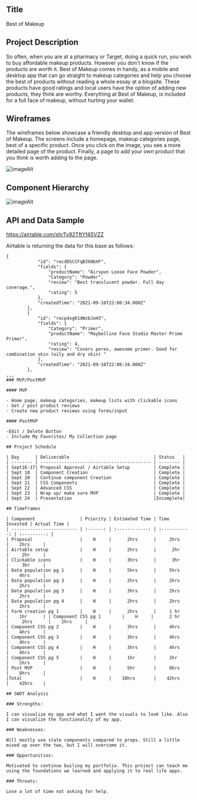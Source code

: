 
## Title

Best of Makeup

## Project Description

So often, when you are at a pharmacy or Target, doing a quick run, you wish to buy affordable makeup products. However you don't know if the products are worth it. Best of Makeup comes in handy, as a mobile and desktop app that can go straight to makeup categories and help you choose the best of products without reading a whole essay at a blogsite. These products have good ratings and local users have the option of adding new products, they think are worthy. Everything at Best of Makeup, is included for a full face of makeup, without hurting your wallet.

## Wireframes

The wireframes below showcase a friendly desktop and app version of Best of Makeup. The screens include a homepage, makeup categories page, best of a specific product. Once you click on the image, you see a more detailed page of the product. Finally, a page to add your own product that you think is worth adding to the page.

![imageAlt](https://i.imgur.com/VIyszRt.png)

## Component Hierarchy

![imageAlt](https://i.imgur.com/wnOpsjk.png)

## API and Data Sample

https://airtable.com/shrTv92TftYf4SVZZ

Airtable is returning the data for this base as follows:

```
{
            "id": "recdDSCCFqB3kNbXF",
            "fields": {
                "productName": "Airspun Loose Face Powder",
                "Category": "Powder",
                "review": "Best translucent powder. Full day coverage.",
                "rating": 5
            },
            "createdTime": "2021-09-16T22:08:34.000Z"
        },
        {
            "id": "recp4xgK1dWzbJoH3",
            "fields": {
                "Category": "Primer",
                "productName": "Maybelline Face Studio Master Prime Primer",
                "rating": 4,
                "review": "Covers pores, awesome primer. Good for combination skin (oily and dry skin) "
            },
            "createdTime": "2021-09-16T22:08:34.000Z"
        },
,,,
### MVP/PostMVP

#### MVP

- Home page, makeup categories, makeup lists with clickable icons
- Get / post product reviews
- Create new product reviews using forms/input

#### PostMVP

-Edit / Delete Button
- Include My Favorites/ My Collection page

## Project Schedule

| Day      | Deliverable                                | Status   |
| -------- | ------------------------------------------ | -------- |
| Sept16-17| Proposal Approval / Airtable Setup         | Complete |
| Sept 18  | Component Creation                         | Complete |
| Sept 20  | Continue component Creation                | Complete |
| Sept 21  | CSS Components                             | Complete |
| Sept 22  | Advanced CSS                               | Complete |
| Sept 23  | Wrap up/ make sure MVP                     | Complete |                               
| Sept 24  | Presentation                               |Incomplete|

## Timeframes

| Component                 | Priority | Estimated Time | Time Invested | Actual Time |
| ------------------------- | :------: | :------------: | :-----------: | :---------: |
| Proposal                  |    H     |      2hrs      |     2hrs      |    2hrs     |
| Airtable setup            |    H     |      2hrs      |      2hr      |     2hr     |
| Clickable icons           |    H     |      3hrs      |      3hr      |     3hr     |
| Data population pg 1      |    H     |      5hrs      |     5hrs      |    4hrs     |
| Data population pg 3      |    H     |      2hrs      |     2hrs      |    2hrs     |
| Data population pg 3      |    H     |      3hrs      |     2hrs      |    2hrs     |
| Data population pg 4      |    H     |      2hrs      |     2hrs      |    2hrs     |
| Form creation pg 1        |    H     |      2hrs      |     1 hr      |    1hr      | | Component CSS pg 1        |    H     |      2 hr      |     2hrs      |    2hrs     |
| Component CSS pg 2        |    H     |      3hrs      |     4hrs      |    4hrs     |
| Component CSS pg 3        |    H     |      3hrs      |     4hrs      |    4hrs     |
| Component CSS pg 4        |    H     |      3hrs      |     4hrs      |    4hrs     |
| Component CSS pg 5        |    H     |      1hr       |     2hr       |    2hrs     |
| Post MVP                  |    H     |      5hr       |     8hrs      |    8hrs     |
|Total                      |    H     |    38hrs       |    42hrs      |    42hrs    |

## SWOT Analysis

### Strengths:

I can visualize my app and what I want the visuals to look like. Also I can visualize the functionality of my app.

### Weaknesses:

Will mostly use state components compared to props. Still a little mixed up over the two, but I will overcome it.

### Opportunities:

Motivated to continue builing my portfolio. This project can teach me using the foundations we learned and applying it to real life apps.

### Threats:

Lose a lot of time not asking for help.
